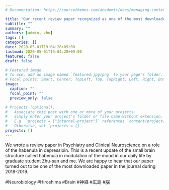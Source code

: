 ```yaml
---
# Documentation: https://sourcethemes.com/academic/docs/managing-content/

title: "Our recent review paper recognized as one of the most downloaded paper!!"
subtitle: ""
summary: ""
authors: [admin, zhu]
tags: []
categories: []
date: 2020-05-01T19:04:28+09:00
lastmod: 2020-05-01T19:04:28+09:00
featured: false
draft: false

# Featured image
# To use, add an image named `featured.jpg/png` to your page's folder.
# Focal points: Smart, Center, TopLeft, Top, TopRight, Left, Right, BottomLeft, Bottom, BottomRight.
image:
  caption: ""
  focal_point: ""
  preview_only: false

# Projects (optional).
#   Associate this post with one or more of your projects.
#   Simply enter your project's folder or file name without extension.
#   E.g. `projects = ["internal-project"]` references `content/project/deep-learning/index.md`.
#   Otherwise, set `projects = []`.
projects: []
---
```

We wrote a review paper in Psychiatry and Clinical Neuroscience on a role of the habenula in depressioin. This is a recent update of the small brain structure called habenula in modulation of the mood in our daily life by graduate student Zhu-san and me. We are happy to hear that our paper turned out to be one of the most downloaded paper in the journal during 2018-2019.


#Neurobiology #Hiroshima #Brain #神経 #広島 #脳